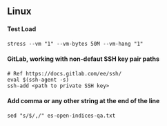 ## Linux

#### Test Load
```
stress --vm "1" --vm-bytes 50M --vm-hang "1"
```

#### GitLab, working with non-defaut SSH key pair paths
```
# Ref https://docs.gitlab.com/ee/ssh/
eval $(ssh-agent -s)
ssh-add <path to private SSH key>
```

#### Add comma or any other string at the end of the line
```
sed "s/$/,/" es-open-indices-qa.txt
```
